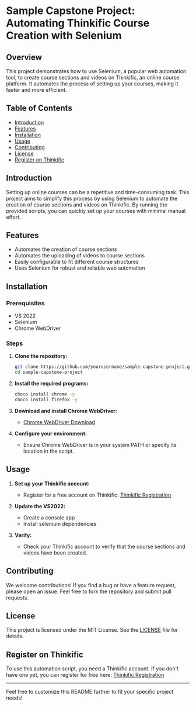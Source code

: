 # Sample Capstone Project: Automating Thinkific Course Creation with Selenium

## Overview
This project demonstrates how to use Selenium, a popular web automation tool, to create course sections and videos on Thinkific, an online course platform. It automates the process of setting up your courses, making it faster and more efficient.

## Table of Contents
- [Introduction](#introduction)
- [Features](#features)
- [Installation](#installation)
- [Usage](#usage)
- [Contributing](#contributing)
- [License](#license)
- [Register on Thinkific](#register-on-thinkific)

## Introduction
Setting up online courses can be a repetitive and time-consuming task. This project aims to simplify this process by using Selenium to automate the creation of course sections and videos on Thinkific. By running the provided scripts, you can quickly set up your courses with minimal manual effort.

## Features
- Automates the creation of course sections
- Automates the uploading of videos to course sections
- Easily configurable to fit different course structures
- Uses Selenium for robust and reliable web automation

## Installation
### Prerequisites
- VS 2022
- Selenium
- Chrome WebDriver

### Steps
1. **Clone the repository:**
   ```bash
   git clone https://github.com/yourusername/sample-capstone-project.git
   cd sample-capstone-project
   ```

2. **Install the required programs:**
   ```bash
   choco install chrome -y
   choco install firefox -y
   ```

3. **Download and install Chrome WebDriver:**
   - [Chrome WebDriver Download](https://sites.google.com/a/chromium.org/chromedriver/downloads)

4. **Configure your environment:**
   - Ensure Chrome WebDriver is in your system PATH or specify its location in the script.

## Usage
1. **Set up your Thinkific account:**
   - Register for a free account on Thinkific: [Thinkific Registration](https://thinkific.com/)

2. **Update the VS2022:**
   - Create a console app
   - Install selenium dependencies

4. **Verify:**
   - Check your Thinkific account to verify that the course sections and videos have been created.

## Contributing
We welcome contributions! If you find a bug or have a feature request, please open an issue. Feel free to fork the repository and submit pull requests.

## License
This project is licensed under the MIT License. See the [LICENSE](LICENSE) file for details.

## Register on Thinkific
To use this automation script, you need a Thinkific account. If you don't have one yet, you can register for free here: [Thinkific Registration](https://thinkific.com/)

---

Feel free to customize this README further to fit your specific project needs!
